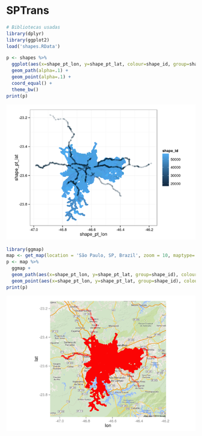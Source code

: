# SPTrans


```r
# Bibliotecas usadas
library(dplyr)
library(ggplot2)
load('shapes.RData')
```


```r
p <- shapes %>%
  ggplot(aes(x=shape_pt_lon, y=shape_pt_lat, colour=shape_id, group=shape_id)) +
  geom_path(alpha=.1) +
  geom_point(alpha=.1) +
  coord_equal() +
  theme_bw()
print(p)
```

![plot of chunk unnamed-chunk-2](./sptrans_files/figure-html/unnamed-chunk-2.png) 


```r
library(ggmap)
map <- get_map(location = 'São Paulo, SP, Brazil', zoom = 10, maptype='roadmap')
p <- map %>%
  ggmap +
  geom_path(aes(x=shape_pt_lon, y=shape_pt_lat, group=shape_id), colour='red', data=shapes, alpha=.1) +
  geom_point(aes(x=shape_pt_lon, y=shape_pt_lat, group=shape_id), colour='red', data=shapes, alpha=.1)
print(p)
```

![plot of chunk unnamed-chunk-3](./sptrans_files/figure-html/unnamed-chunk-3.png) 


